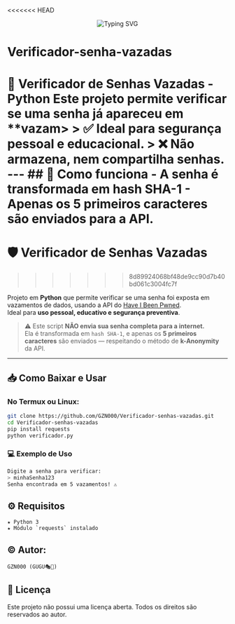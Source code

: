 <<<<<<< HEAD
<p align="center">
  <img src="https://readme-typing-svg.demolab.com/?font=Fira+Code&size=22&pause=1000&color=00FF00&center=true&vCenter=true&width=600&lines=%F0%9F%94%90+Verificador+de+Senhas+Vazadas;GZN000+%7C+GUGU;Primeiro projeto, me aguardem pra mais!+%F0%9F%8E%AD%F0%9F%A5%B7+%E2%9C%94%EF%B8%8F" alt="Typing SVG" />
</p>

# Verificador-senha-vazadas
🔐 Verificador de Senhas Vazadas - Python  Este projeto permite verificar se uma senha já apareceu em **vazam>  > ✅ Ideal para segurança pessoal e educacional. > ❌ Não armazena, nem compartilha senhas.  ---  ## 🚀 Como funciona  - A senha é transformada em **hash SHA-1** - Apenas os **5 primeiros caracteres** são enviados para a API.
=======
# 🛡️ Verificador de Senhas Vazadas
>>>>>>> 8d89924068bf48de9cc90d7b40bd061c3004fc7f

Projeto em **Python** que permite verificar se uma senha foi exposta em vazamentos de dados, usando a API do [Have I Been Pwned](https://haveibeenpwned.com/).  
Ideal para **uso pessoal, educativo e segurança preventiva**.

> ⚠️ Este script **NÃO envia sua senha completa para a internet.**  
Ela é transformada em `hash SHA-1`, e apenas os **5 primeiros caracteres** são enviados — respeitando o método de **k-Anonymity** da API.

---

## 📥 Como Baixar e Usar

### No Termux ou Linux:

```bash
git clone https://github.com/GZN000/Verificador-senhas-vazadas.git
cd Verificador-senhas-vazadas
pip install requests 
python verificador.py

```
### 💻 Exemplo de Uso

```bash
Digite a senha para verificar:
> minhaSenha123
Senha encontrada em 5 vazamentos! ⚠️
```
## ⚙️ Requisitos

```
★ Python 3  
★ Módulo `requests` instalado
```
## ©️ Autor:
```
GZN000 (GUGU🎭🥷)
```
## 📄 Licença

Este projeto não possui uma licença aberta. Todos os direitos são reservados ao autor.
